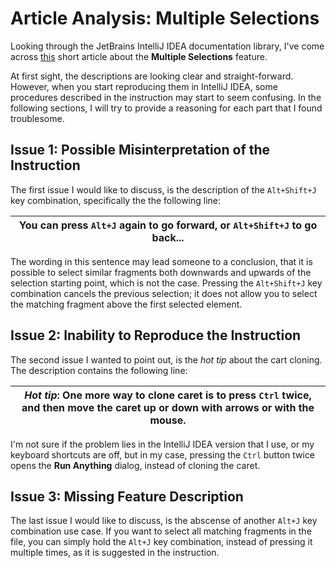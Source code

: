 # Article Analysis: Multiple Selections

Looking through the JetBrains IntelliJ IDEA documentation library, I've come across [this](https://www.jetbrains.com/help/idea/pro-tips.html#multiple-selections) short article about the **Multiple Selections** feature.

At first sight, the descriptions are looking clear and straight-forward. However, when you start reproducing them in IntelliJ IDEA, some procedures described in the instruction may start to seem confusing. In the following sections, I will try to provide a reasoning for each part that I found troublesome.

## Issue 1: Possible Misinterpretation of the Instruction

The first issue I would like to discuss, is the description of the `Alt+Shift+J` key combination, specifically the the following line:

| You can press `Alt+J` again to go forward, or `Alt+Shift+J` to go back... |
|---|

The wording in this sentence may lead someone to a conclusion, that it is possible to select similar fragments both downwards and upwards of the selection starting point, which is not the case. Pressing the `Alt+Shift+J` key combination cancels the previous selection; it does not allow you to select the matching fragment above the first selected element.

## Issue 2: Inability to Reproduce the Instruction

The second issue I wanted to point out, is the _hot tip_ about the cart cloning. The description contains the following line:

| _Hot tip_: One more way to clone caret is to press `Ctrl` twice, and then move the caret up or down with arrows or with the mouse. |
|---|

I'm not sure if the problem lies in the IntelliJ IDEA version that I use, or my keyboard shortcuts are off, but in my case, pressing the `Ctrl` button twice opens the **Run Anything** dialog, instead of cloning the caret.

## Issue 3: Missing Feature Description

The last issue I would like to discuss, is the abscense of another `Alt+J` key combination use case. If you want to select all matching fragments in the file, you can simply hold the `Alt+J` key combination, instead of pressing it multiple times, as it is suggested in the instruction.
